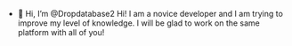 - 👋 Hi, I’m @Dropdatabase2
Hi! I am a novice developer and I am trying to improve my level of knowledge. I will be glad to work on the same platform with all of you!

<!---
Dropdatabase2/Dropdatabase2 is a ✨ special ✨ repository because its `README.md` (this file) appears on your GitHub profile.
You can click the Preview link to take a look at your changes.
--->
